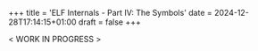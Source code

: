 +++
title = 'ELF Internals - Part IV: The Symbols'
date = 2024-12-28T17:14:15+01:00
draft = false
+++

\< WORK IN PROGRESS \>
